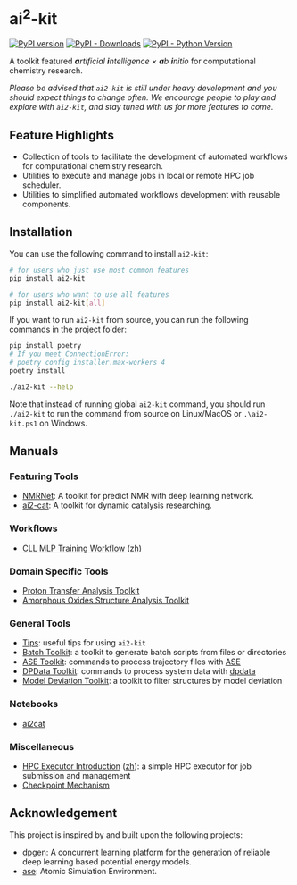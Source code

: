 # ai<sup>2</sup>-kit

[![PyPI version](https://badge.fury.io/py/ai2-kit.svg)](https://badge.fury.io/py/ai2-kit)
[![PyPI - Downloads](https://img.shields.io/pypi/dm/ai2-kit)](https://pypi.org/project/ai2-kit/)
[![PyPI - Python Version](https://img.shields.io/pypi/pyversions/ai2-kit)](https://pypi.org/project/ai2-kit/)


A toolkit featured _**a**rtificial **i**ntelligence × **a**b **i**nitio_ for computational chemistry research.

*Please be advised that `ai2-kit` is still under heavy development and you should expect things to change often. We encourage people to play and explore with `ai2-kit`, and stay tuned with us for more features to come.*


## Feature Highlights
* Collection of tools to facilitate the development of automated workflows for computational chemistry research.
* Utilities to execute and manage jobs in local or remote HPC job scheduler.
* Utilities to simplified automated workflows development with reusable components. 

## Installation

You can use the following command to install `ai2-kit`:

```bash
# for users who just use most common features
pip install ai2-kit

# for users who want to use all features
pip install ai2-kit[all]
```

If you want to run `ai2-kit` from source, you can run the following commands in the project folder:

```bash
pip install poetry
# If you meet ConnectionError:
# poetry config installer.max-workers 4
poetry install

./ai2-kit --help
```
Note that instead of running global `ai2-kit` command, you should run `./ai2-kit` to run the command from source on Linux/MacOS or `.\ai2-kit.ps1` on Windows.

## Manuals
### Featuring Tools
* [NMRNet](doc/manual/nmrnet.md): A toolkit for predict NMR with deep learning network.
* [ai2-cat](doc/manual/ai2cat.md): A toolkit for dynamic catalysis researching.

### Workflows
* [CLL MLP Training Workflow](doc/manual/cll-workflow.md) ([zh](doc/manual/cll-workflow.zh.md))

### Domain Specific Tools
* [Proton Transfer Analysis Toolkit](doc/manual/proton-transfer.md)
* [Amorphous Oxides Structure Analysis Toolkit](doc/manual/aos-analysis.md)

### General Tools
* [Tips](doc/manual/tips.md): useful tips for using `ai2-kit`
* [Batch Toolkit](doc/manual/batch.md): a toolkit to generate batch scripts from files or directories
* [ASE Toolkit](doc/manual/ase.md): commands to process trajectory files with [ASE](https://wiki.fysik.dtu.dk/ase/)
* [DPData Toolkit](doc/manual/dpdata.md): commands to process system data with [dpdata](https://github.com/deepmodeling/dpdata/)
* [Model Deviation Toolkit](doc/manual/model-deviation.md): a toolkit to filter structures by model deviation

### Notebooks
* [ai2cat](notebook/ai2cat.ipynb)

### Miscellaneous
* [HPC Executor Introduction](doc/manual//hpc-executor.md) ([zh](doc/manual/hpc-executor.zh.md)): a simple HPC executor for job submission and management
* [Checkpoint Mechanism](doc/manual/checkpoint.md)


## Acknowledgement
This project is inspired by and built upon the following projects:
* [dpgen](https://github.com/deepmodeling/dpgen/tree/master/dpgen): A concurrent learning platform for the generation of reliable deep learning based potential energy models.
* [ase](https://wiki.fysik.dtu.dk/ase/): Atomic Simulation Environment.